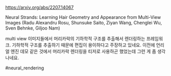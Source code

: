 https://arxiv.org/abs/2207.14067

Neural Strands: Learning Hair Geometry and Appearance from Multi-View Images (Radu Alexandru Rosu, Shunsuke Saito, Ziyan Wang, Chenglei Wu, Sven Behnke, Giljoo Nam)

multi view 이미지들에서 머리카락의 기하학적 구조를 추출해서 렌더링하는 프레임워크. 기하학적 구조를 추출하기 때문에 편집이 용이하다고 주장하고 있네요. 이전에 언리얼 엔진 데모 같은 것에서 머리카락 렌더링을 티저로 사용하곤 했었는데 그런 게 좀 생각나네요.

#neural_rendering 